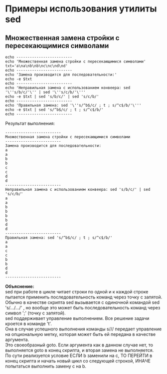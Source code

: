 # Примеры использования утилиты sed

## Множественная замена стройки с пересекающимися символами
```
echo -------------------------
echo 'Множественная замена стройки с пересекающимися символами'
txt='a\na\nb\nb\nc\nc\nd\nd'
echo -------------------------
echo 'Замена производится для последовательности:'
echo -e $txt
echo -------------------------
echo 'Неправильная замена с использованием конвеера: sed '\''s/b/c/'\'' | sed '\''s/c/b/'\'''
echo -e $txt | sed 's/b/c/' | sed 's/c/b/'
echo -------------------------
echo 'Правильная замена: sed '\''s/^b$/c/ ; t ; s/^c$/b/'\'''
echo -e $txt | sed 's/^b$/c/ ; t ; s/^c$/b/'
echo -------------------------
```
Результат выполнения:
```
-------------------------
Множественная замена стройки с пересекающимися символами
-------------------------
Замена производится для последовательности:
a
a
b
b
c
c
d
d
-------------------------
Неправильная замена с использованием конвеера: sed 's/b/c/' | sed 's/c/b/'
a
a
b
b
b
b
d
d
-------------------------
Правильная замена: sed 's/^b$/c/ ; t ; s/^c$/b/'
a
a
c
c
b
b
d
d
-------------------------
```
**Объяснение:**  
sed при работе в цикле читает строки по одной и к каждой строке пытается применить последовательность команд через точку с запятой.  
Обычно в качестве скрипта sed вызывается с одиночной командой sed 's/.../.../' , но вообще это может быть последовательность команд через символ ';' (точку с запятой).  
sed поддерживает управление выполнением. Все решение задачи кроется в команде 't'.  
Она в случае успешного выполнения команды s/// передает управление на опциональную метку, которая может быть ей передана в качестве аргумента.  
Это своеобразный goto. Если аргумента как в данном случае нет, то выполняется goto в конец скрипта, и вторая замена не выполняется.  
По сути реализуется условие ЕСЛИ b заменили на c, ТО ПЕРЕЙТИ в конец скрипта и начать новый цикл со следующей строкой, ИНАЧЕ попытаться выполнить замену c на b.  
